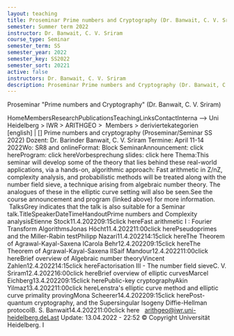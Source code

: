 ```yaml
---
layout: teaching
title: Proseminar Prime numbers and Cryptography (Dr. Banwait, C. V. Sriram)
semester: Summer term 2022
instructor: Dr. Banwait, C. V. Sriram
course_type: Seminar
semester_term: SS
semester_year: 2022
semester_key: SS2022
semester_sort: 20221
active: false
instructors: Dr. Banwait, C. V. Sriram
description: Proseminar Prime numbers and Cryptography (Dr. Banwait, C. V. Sriram)
---
```


Proseminar "Prime numbers and Cryptography" (Dr. Banwait, C. V. Sriram)

HomeMembersResearchPublicationsTeachingLinksContactInterna --> Uni Heidelberg > IWR > ARITHGEO > &nbsp;Members >&nbsp;deriviertekategorien [english]&nbsp;|&nbsp;[] Prime numbers and cryptography (Proseminar/Seminar SS 2022) Dozent: Dr. Barinder Banwait, C. V. Sriram&nbsp;Termine: April 11-14 2022Wo: SR8 and onlineFormat: Block SeminarAnnouncement: click hereProgram: click hereVorbesprechung slides: click here Thema:This seminar will develop some of the theory that lies behind these real-world applications, via a hands-on, algorithmic approach: Fast arithmetic in Z/nZ, complexity analysis, and probabilistic methods will be treated along with the number field sieve, a technique arising from algebraic number theory. The analogues of these in the elliptic curve setting will also be seen.See the course announcement and program (linked above) for more information.&nbsp; &nbsp;TalksGrey indicates that the talk is also suitable for a Seminar talk.TitleSpeakerDateTimeHandoutPrime numbers and Complexity analysisEtienne Stock11.4.202209:15click hereFast arithmetic I : Fourier Transform AlgorithmsJonas Höcht11.4.202211:00click herePseudoprimes and the Miller-Rabin testPhilipp Nazari11.4.202214:15click hereThe Theorem of Agrawal-Kayal-Saxena ICarola Behr12.4.202209:15click hereThe Theorem of Agrawal-Kayal-Saxena IISaif Mandour12.4.202211:00click hereBrief overview of Algebraic number theoryVincent Zahlen12.4.202214:15click hereFactorisation III - The number field sieveC. V. Sriram12.4.202216:00click hereBrief overview of elliptic curvesMarcel Eichberg13.4.202209:15click herePublic-key cryptographyAkin Yilmaz13.4.202211:00click hereLenstra's elliptic curve method and elliptic curve primality provingMona Scheerer14.4.202209:15click herePost-quantum cryptography, and the Supersingular Isogeny Diffie-Hellman protocolB. S. Banwait14.4.202211:00click here&nbsp; &nbsp;arithgeo@iwr.uni-heidelberg.deLast Update:&nbsp;13.04.2022 - 22:52 &copy; Copyright Universit&auml;t Heidelberg.&nbsp;I

